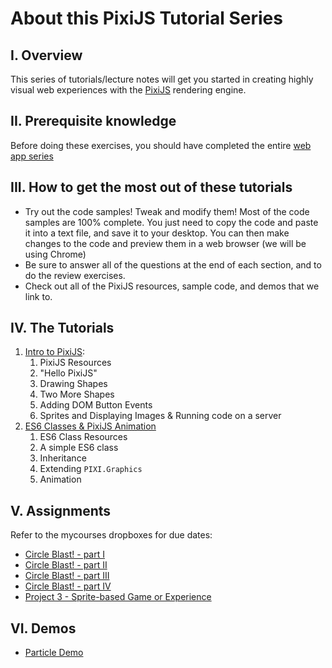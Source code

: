 # About this PixiJS Tutorial Series
## I. Overview
This series of tutorials/lecture notes will get you started in creating highly visual web experiences with the [PixiJS](http://www.pixijs.com) rendering engine.

## II. Prerequisite knowledge
Before doing these exercises, you should have completed the entire [web app series](./web-apps-0.md)

## III. How to get the most out of these tutorials
- Try out the code samples! Tweak and modify them! Most of the code samples are 100% complete. You just need to copy the code and paste it into a text file, and save it to your desktop. You can then make changes to the code and preview them in a web browser (we will be using Chrome)
- Be sure to answer all of the questions at the end of each section, and to do the review exercises.
- Check out all of the PixiJS resources, sample code, and demos that we link to.

## IV. The Tutorials
1. [Intro to PixiJS](./pixi-js-1.md):
    1. PixiJS Resources
    1. "Hello PixiJS"
    1. Drawing Shapes
    1. Two More Shapes
    1. Adding DOM Button Events
    1. Sprites and Displaying Images & Running code on a server
1. [ES6 Classes & PixiJS Animation](./pixi-js-2.md)
    1. ES6 Class Resources
    1. A simple ES6 class
    1. Inheritance
    1. Extending `PIXI.Graphics`
    1. Animation
 
## V. Assignments
Refer to the mycourses dropboxes for due dates:
- [Circle Blast! - part I](./HW-circle-blast.md)
- [Circle Blast! - part II](./HW-circle-blast-2.md)
- [Circle Blast! - part III](./HW-circle-blast-3.md)
- [Circle Blast! - part IV](./HW-circle-blast-4.md)
- [Project 3 - Sprite-based Game or Experience](../projects/project3.md)

## VI. Demos
- [Particle Demo](./_files/particle-demo.zip)
